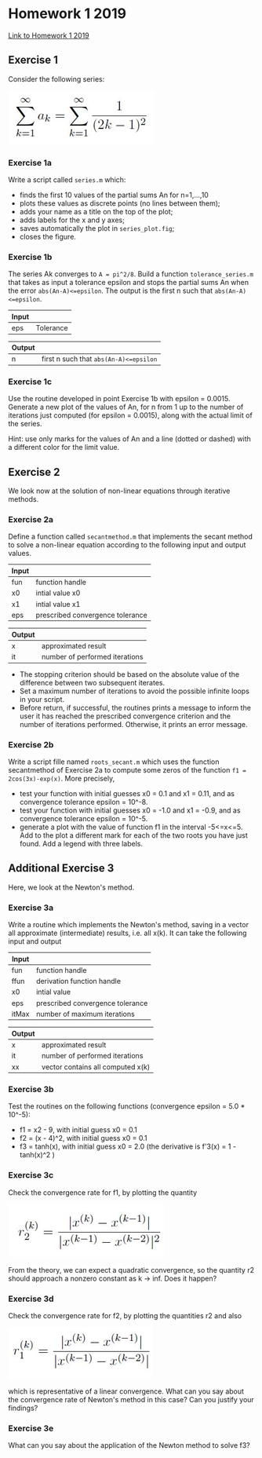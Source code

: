 # Homework 1 2019

[Link to Homework 1 2019](https://github.com/dastal/Numerical_Methods_in_Informatics/tree/master/Additional/HW_1_2019)

## Exercise 1

Consider the following series:

![Series](Images/hw1_series.JPG)

### Exercise 1a
Write a script called `series.m` which:
- finds the first 10 values of the partial sums An for n=1,...,10
- plots these values as discrete points (no lines between them);
- adds your name as a title on the top of the plot;
- adds labels for the x and y axes;
- saves automatically the plot in `series_plot.fig`;
- closes the figure.

### Exercise 1b
The series Ak converges to `A = pi^2/8`. Build a function `tolerance_series.m` that takes as input a tolerance epsilon and stops the partial sums An when the error `abs(An-A)<=epsilon`. The output is the first n such that `abs(An-A)<=epsilon`.

| Input |  |
|---|---|
| eps | Tolerance |

| Output |  |
|---|---|
| n | first n such that `abs(An-A)<=epsilon` |

### Exercise 1c
Use the routine developed in point Exercise 1b with
epsilon = 0.0015. Generate a new plot of the values of An, for n from 1 up to the number of
iterations just computed (for epsilon = 0.0015), along with the actual limit of the series.

Hint: use only marks for the values of An and a line (dotted or dashed) with a different color
for the limit value.

## Exercise 2
We look now at the solution of non-linear equations through iterative methods.

### Exercise 2a
Define a function called `secantmethod.m` that implements the secant method to solve a non-linear equation according to the following input and output values.

| Input |  |
|---|---|
| fun | function handle |
| x0 | intial value x0 |
| x1 | intial value x1 |
| eps | prescribed convergence tolerance |

| Output |  |
|---|---|
| x | approximated result |
| it | number of performed iterations |

- The stopping criterion should be based on the absolute value of the difference between two subsequent iterates.
- Set a maximum number of iterations to avoid the possible infinite loops in your script.
-  Before return, if successful, the routines prints a message to inform the user it has reached the prescribed convergence criterion and the number of iterations performed. Otherwise, it prints an error message.

### Exercise 2b
Write a script fille named `roots_secant.m` which uses the function secantmethod of Exercise 2a to compute some zeros of the function `f1 = 2cos(3x)-exp(x)`. More precisely,
- test your function with initial guesses x0 = 0.1 and x1 = 0.11, and as convergence tolerance epsilon = 10^-8.
- test your function with initial guesses x0 = -1.0 and x1 = -0.9, and as convergence tolerance epsilon = 10^-5.
- generate a plot with the value of function f1 in the interval -5<=x<=5. Add to the plot a different mark for each of the two roots you have just found. Add a legend with three labels.

## Additional Exercise 3
Here, we look at the Newton's method.

### Exercise 3a
Write a routine which implements the Newton's method, saving in a vector all approximate (intermediate) results, i.e. all x(k). It can take the following input and output

| Input |  |
|---|---|
| fun | function handle |
| ffun | derivation function handle |
| x0 | intial value |
| eps | prescribed convergence tolerance |
| itMax | number of maximum iterations |

| Output |  |
|---|---|
| x | approximated result |
| it | number of performed iterations |
| xx | vector contains all computed x(k) |

### Exercise 3b
Test the routines on the following functions (convergence epsilon = 5.0 * 10^-5):
- f1 = x2 - 9, with initial guess x0 = 0.1
- f2 = (x - 4)^2, with initial guess x0 = 0.1
- f3 = tanh(x), with initial guess x0 = 2.0 (the derivative is f'3(x) = 1 - tanh(x)^2 )

### Exercise 3c
Check the convergence rate for f1, by plotting the quantity

![Convergence r2k](Images/hw1_r2k.JPG)

From the theory, we can expect a quadratic convergence, so the quantity r2 should approach
a nonzero constant as k -> inf. Does it happen?

### Exercise 3d
Check the convergence rate for f2, by plotting the quantities r2 and also

![Convergence r1k](Images/hw1_r1k.JPG)

which is representative of a linear convergence. What can you say about the convergence rate
of Newton's method in this case? Can you justify your findings?

### Exercise 3e
What can you say about the application of the Newton method to solve f3?
